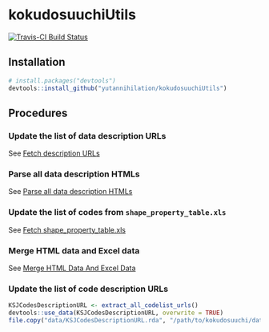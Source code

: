 # kokudosuuchiUtils

[![Travis-CI Build Status](https://travis-ci.org/yutannihilation/kokudosuuchiUtils.svg?branch=master)](https://travis-ci.org/yutannihilation/kokudosuuchiUtils)

## Installation

``` r
# install.packages("devtools")
devtools::install_github("yutannihilation/kokudosuuchiUtils")
```
## Procedures

### Update the list of data description URLs

See [Fetch description URLs](docs/fetch-description-url.Rmd)

### Parse all data description HTMLs

See [Parse all data description HTMLs](docs/parse-all-description-html.Rmd)

### Update the list of codes from `shape_property_table.xls`

See [Fetch shape_property_table.xls](docs/fetch-shape-property-table-xls.Rmd)

### Merge HTML data and Excel data

See [Merge HTML Data And Excel Data](docs/merge-html-data-and-excel-data.Rmd)

### Update the list of code description URLs

```r
KSJCodesDescriptionURL <- extract_all_codelist_urls()
devtools::use_data(KSJCodesDescriptionURL, overwrite = TRUE)
file.copy("data/KSJCodesDescriptionURL.rda", "/path/to/kokudosuuchi/data/", overwrite = TRUE)
```

